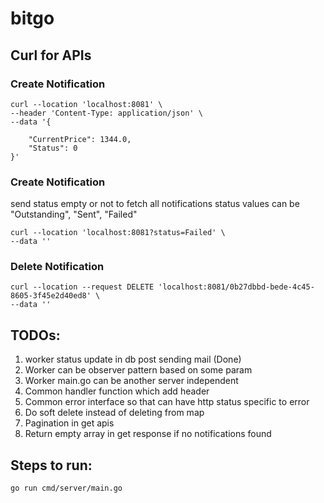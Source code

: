 # bitgo


## Curl for APIs

### Create Notification
```
curl --location 'localhost:8081' \
--header 'Content-Type: application/json' \
--data '{

    "CurrentPrice": 1344.0,
    "Status": 0
}'
```


### Create Notification
send status empty or not to fetch all notifications
status values can be "Outstanding", "Sent", "Failed"
```
curl --location 'localhost:8081?status=Failed' \
--data ''
```

### Delete Notification
```
curl --location --request DELETE 'localhost:8081/0b27dbbd-bede-4c45-8605-3f45e2d40ed8' \
--data ''
```

## TODOs:

1. worker status update in db post sending mail (Done)
2. Worker can be observer pattern based on some param
3. Worker main.go can be another server independent
4. Common handler function which add header
5. Common error interface so that can have http status specific to error
6. Do soft delete instead of deleting from map
7. Pagination in get apis
8. Return empty array in get response if no notifications found


## Steps to run:

```
go run cmd/server/main.go
```
